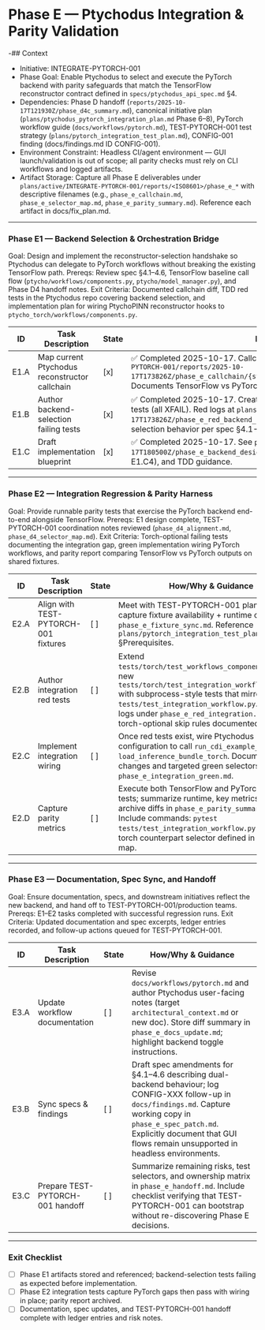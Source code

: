 # Phase E — Ptychodus Integration & Parity Validation

-## Context
- Initiative: INTEGRATE-PYTORCH-001
- Phase Goal: Enable Ptychodus to select and execute the PyTorch backend with parity safeguards that match the TensorFlow reconstructor contract defined in `specs/ptychodus_api_spec.md` §4.
- Dependencies: Phase D handoff (`reports/2025-10-17T121930Z/phase_d4c_summary.md`), canonical initiative plan (`plans/ptychodus_pytorch_integration_plan.md` Phase 6–8), PyTorch workflow guide (`docs/workflows/pytorch.md`), TEST-PYTORCH-001 test strategy (`plans/pytorch_integration_test_plan.md`), CONFIG-001 finding (docs/findings.md ID CONFIG-001).
- Environment Constraint: Headless CI/agent environment — GUI launch/validation is out of scope; all parity checks must rely on CLI workflows and logged artifacts.
- Artifact Storage: Capture all Phase E deliverables under `plans/active/INTEGRATE-PYTORCH-001/reports/<ISO8601>/phase_e_*` with descriptive filenames (e.g., `phase_e_callchain.md`, `phase_e_selector_map.md`, `phase_e_parity_summary.md`). Reference each artifact in docs/fix_plan.md.

---

### Phase E1 — Backend Selection & Orchestration Bridge
Goal: Design and implement the reconstructor-selection handshake so Ptychodus can delegate to PyTorch workflows without breaking the existing TensorFlow path.
Prereqs: Review spec §4.1–4.6, TensorFlow baseline call flow (`ptycho/workflows/components.py`, `ptycho/model_manager.py`), and Phase D4 handoff notes.
Exit Criteria: Documented callchain diff, TDD red tests in the Ptychodus repo covering backend selection, and implementation plan for wiring PtychoPINN reconstructor hooks to `ptycho_torch/workflows/components.py`.

| ID | Task Description | State | How/Why & Guidance |
| --- | --- | --- | --- |
| E1.A | Map current Ptychodus reconstructor callchain | [x] | ✅ Completed 2025-10-17. Callchain analysis captured at `plans/active/INTEGRATE-PYTORCH-001/reports/2025-10-17T173826Z/phase_e_callchain/{static.md,summary.md,pytorch_workflow_comparison.md}`. Documents TensorFlow vs PyTorch workflow parity with CONFIG-001 gates mapped. |
| E1.B | Author backend-selection failing tests | [x] | ✅ Completed 2025-10-17. Created `tests/torch/test_backend_selection.py` with 6 red tests (all XFAIL). Red logs at `plans/active/INTEGRATE-PYTORCH-001/reports/2025-10-17T173826Z/phase_e_red_backend_selection.log`. Tests document expected backend selection behavior per spec §4.1-4.6. |
| E1.C | Draft implementation blueprint | [x] | ✅ Completed 2025-10-17. See `plans/active/INTEGRATE-PYTORCH-001/reports/2025-10-17T180500Z/phase_e_backend_design.md` for dispatcher design, task breakdown (E1.C1–E1.C4), and TDD guidance. |

---

### Phase E2 — Integration Regression & Parity Harness
Goal: Provide runnable parity tests that exercise the PyTorch backend end-to-end alongside TensorFlow.
Prereqs: E1 design complete, TEST-PYTORCH-001 coordination notes reviewed (`phase_d4_alignment.md`, `phase_d4_selector_map.md`).
Exit Criteria: Torch-optional failing tests documenting the integration gap, green implementation wiring PyTorch workflows, and parity report comparing TensorFlow vs PyTorch outputs on shared fixtures.

| ID | Task Description | State | How/Why & Guidance |
| --- | --- | --- | --- |
| E2.A | Align with TEST-PYTORCH-001 fixtures | [ ] | Meet with TEST-PYTORCH-001 plan owners; capture fixture availability + runtime constraints in `phase_e_fixture_sync.md`. Reference `plans/pytorch_integration_test_plan.md` §Prerequisites. |
| E2.B | Author integration red tests | [ ] | Extend `tests/torch/test_workflows_components.py` or new `tests/torch/test_integration_workflow_torch.py` with subprocess-style tests that mirror `tests/test_integration_workflow.py`. Record red logs under `phase_e_red_integration.log`; ensure torch-optional skip rules documented. |
| E2.C | Implement integration wiring | [ ] | Once red tests exist, wire Ptychodus configuration to call `run_cdi_example_torch` / `load_inference_bundle_torch`. Document code changes and targeted green selectors in `phase_e_integration_green.md`. |
| E2.D | Capture parity metrics | [ ] | Execute both TensorFlow and PyTorch integration tests; summarize runtime, key metrics, and archive diffs in `phase_e_parity_summary.md`. Include commands: `pytest tests/test_integration_workflow.py -k tf` and torch counterpart selector defined in selector map. |

---

### Phase E3 — Documentation, Spec Sync, and Handoff
Goal: Ensure documentation, specs, and downstream initiatives reflect the new backend, and hand off to TEST-PYTORCH-001/production teams.
Prereqs: E1–E2 tasks completed with successful regression runs.
Exit Criteria: Updated documentation and spec excerpts, ledger entries recorded, and follow-up actions queued for TEST-PYTORCH-001.

| ID | Task Description | State | How/Why & Guidance |
| --- | --- | --- | --- |
| E3.A | Update workflow documentation | [ ] | Revise `docs/workflows/pytorch.md` and author Ptychodus user-facing notes (target `architectural_context.md` or new doc). Store diff summary in `phase_e_docs_update.md`; highlight backend toggle instructions. |
| E3.B | Sync specs & findings | [ ] | Draft spec amendments for §4.1–4.6 describing dual-backend behaviour; log CONFIG-XXX follow-up in `docs/findings.md`. Capture working copy in `phase_e_spec_patch.md`. Explicitly document that GUI flows remain unsupported in headless environments. |
| E3.C | Prepare TEST-PYTORCH-001 handoff | [ ] | Summarize remaining risks, test selectors, and ownership matrix in `phase_e_handoff.md`. Include checklist verifying that TEST-PYTORCH-001 can bootstrap without re-discovering Phase E decisions. |

---

### Exit Checklist
- [ ] Phase E1 artifacts stored and referenced; backend-selection tests failing as expected before implementation.
- [ ] Phase E2 integration tests capture PyTorch gaps then pass with wiring in place; parity report archived.
- [ ] Documentation, spec updates, and TEST-PYTORCH-001 handoff complete with ledger entries and risk notes.
